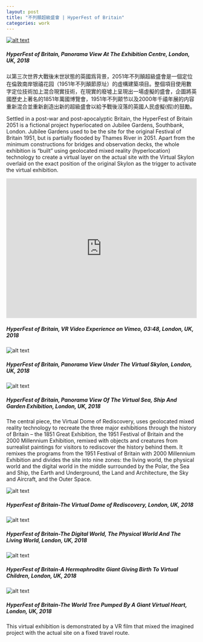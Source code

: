 ```yaml
---
layout: post
title: "不列顛超級盛會 | HyperFest of Britain"
categories: work
---
```

[![alt text](/assets/hyperfest/HyperFest_of_Britain_1.jpg "HyperFest of Britain, Panorama View At The Exhibition Centre, London, UK, 2018")](/work/2018/06/13/hyperfest-of-britain.html)
##### _HyperFest of Britain, Panorama View At The Exhibition Centre, London, UK, 2018_

以第三次世界大戰後末世狀態的英國爲背景，2051年不列顛超級盛會是一個定位在倫敦南岸银禧花园（1951年不列顛節原址）的虛構建築項目。整個項目使用數字定位技術加上混合現實技術，在現實的廢墟上呈現出一場虛擬的盛會，企圖將英國歷史上著名的1851年萬國博覽會，1951年不列颠节以及2000年千禧年展的内容重新混合並重新創造出新的超級盛會以給予戰後沒落的英國人民虛擬(假)的鼓勵。

Settled in a post-war and post-apocalyptic Britain, the HyperFest of Britain 2051 is a fictional project hyperlocated on Jubilee Gardens, Southbank, London. Jubilee Gardens used to be the site for the original Festival of Britain 1951, but is partially flooded by Thames River in 2051. Apart from the minimum constructions for bridges and observation decks, the whole exhibition is “built” using geolocated mixed reality (hyperlocation) technology to create a virtual layer on the actual site with the Virtual Skylon overlaid on the exact position of the original Skylon as the trigger to activate the virtual exhibition.

<iframe src="https://player.vimeo.com/video/311727885?color=fcabfc&amp;title=0&amp;byline=0&amp;portrait=0" width="100%" height="370" frameborder="0" webkitallowfullscreen="" mozallowfullscreen="" allowfullscreen=""></iframe>

##### _HyperFest of Britain, VR Video Experience on Vimeo, 03:48, London, UK, 2018_
![alt text](/assets/hyperfest/HyperFest_of_Britain_4.jpg "HyperFest of Britain, Panorama View At The Exhibition Centre, London, UK, 2018")
##### _HyperFest of Britain, Panorama View Under The Virtual Skylon, London, UK, 2018_

![alt text](/assets/hyperfest/HyperFest_of_Britain_2.jpg "HyperFest of Britain, Panorama View At The Exhibition Centre, London, UK, 2018")
##### _HyperFest of Britain, Panorama View Of The Virtual Sea, Ship And Garden Exhibition, London, UK, 2018_

The central piece, the Virtual Dome of Rediscovery, uses geolocated mixed reality technology to recreate the three major exhibitions through the history of Britain – the 1851 Great Exhibition, the 1951 Festival of Britain and the 2000 Millennium Exhibition, remixed with objects and creatures from surrealist paintings for visitors to rediscover the history behind them. It remixes the programs from the 1951 Festival of Britain with 2000 Millennium Exhibition and divides the site into nine zones: the living world, the physical world and the digital world in the middle surrounded by the Polar, the Sea and Ship, the Earth and Underground, the Land and Architecture, the Sky and Aircraft, and the Outer Space.

![alt text](/assets/hyperfest/HyperFest_of_Britain_5.1.jpg "HyperFest of Britain, Panorama View At The Exhibition Centre, London, UK, 2018")
##### _HyperFest of Britain-The Virtual Dome of Rediscovery, London, UK, 2018_

![alt text](/assets/hyperfest/HyperFest_of_Britain_7.1.jpg "HyperFest of Britain, Panorama View At The Exhibition Centre, London, UK, 2018")
##### _HyperFest of Britain-The Digital World, The Physical World And The Living World, London, UK, 2018_

![alt text](/assets/hyperfest/HyperFest_of_Britain_body2.jpg "HyperFest of Britain, Panorama View At The Exhibition Centre, London, UK, 2018")
##### _HyperFest of Britain-A Hermaphrodite Giant Giving Birth To Virtual Children, London, UK, 2018_

![alt text](/assets/hyperfest/HyperFest_of_Britain_heart.jpg "HyperFest of Britain, Panorama View At The Exhibition Centre, London, UK, 2018")
##### _HyperFest of Britain-The World Tree Pumped By A Giant Virtual Heart, London, UK, 2018_

This virtual exhibition is demonstrated by a VR film that mixed the imagined project with the actual site on a fixed travel route.
